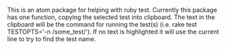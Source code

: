 This is an atom package for helping with ruby test. Currently this package has one function, copying the selected test into clipboard. The text in the clipboard will be the command for running the test(s) (i.e. rake test TESTOPTS='-n /some_test/'). If no text is highlighted it will use the current line to try to find the test name.
